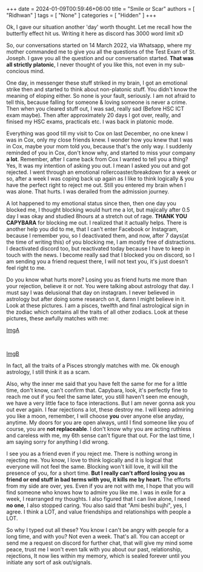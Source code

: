 +++ 
date = 2024-01-09T00:59:46+06:00
title = "Smile or Scar"
authors = [ "Ridhwan" ]
tags = [ "None" ]
categories = [ "Hidden" ]
+++

Ok, I gave our situation another 'day' worth thought. Let me recall how the butterfly effect hit us. Writing it here as discord has 3000 word limit xD

So, our conversations started on 14 March 2022, via Whatsapp, where my mother commanded me to give you all the questions of the Test Exam of St. Joseph. I gave you all the question and our conversation started. **That was all strictly platonic**, I never thought of you like this, not even in my sub-concious mind.

One day, in messenger these stuff striked in my brain, I got an emotional strike then and started to think about non-platonic stuff. You didn't know the meaning of eloping either. So none is your fault, seriously. I am not afraid to tell this, because falling for someone & loving someone is never a crime. Then when you cleared stuff out, I was sad, really sad (Before HSC ICT exam maybe). Then after approximately 20 days I got over, really, and finised my HSC exams, practicals etc. I was back in platonic mode.

Everything was good till my visit to Cox on last December, no one knew I was in Cox, only my close friends knew. I wonder how you knew that I was in Cox, maybe your mom told you, because that's the only way. I suddenly reminded of you in Cox, don't know why, and started to miss your company **a lot**. Remember, after I came back from Cox I wanted to tell you a thing? Yes, It was my intention of asking you out. I mean I asked you out and got rejected. I went through an emotional rollercoaster/breakdown for a week or so, after a week I was coping back up again as I like to think logically & you have the perfect right  to reject me out. Still you entered my brain when I was alone. That hurts. I was derailed from the admission journey.

A lot happened to my emotional status since then, then one day you blocked me, I thought blocking would hurt me a lot, but majically after 0.5 day I was okay and studied 8hours at a stretch out of rage. **THANK YOU CAPYBARA** for blocking me out. I realized that it actually helps. There is another help you did to me, that I can't enter Facebook or Instagram, because I remember you, so I deactivated them, and now, after 7 days(at the time of writing this) of you blocking me, I am mostly free of distractions. I deactivated discord too, but reactivated today because I have to keep in touch with the news. I become really sad that I blocked you on discord, so I am sending you a friend request there, I will not text you, it's just doesn't feel right to me.

Do you know what hurts more? Losing you as friend hurts me more than your rejection, believe it or not. You were talking about astrology that day. I must say I was delusional that day on instagram. I never believed in astrology but after doing some research on it, damn I might believe in it. Look at these pictures. I am a pisces, twelfth and final astrological sign in the zodiac which contains all the traits of all other zodiacs. Look at these pictures, these awfully matches with me:

[ImgA](/images/image1.png)

<br>

[ImgB](/images/image2.png)

In fact, all the traits of a Pisces strongly matches with me. Ok enough astrology, I still think it as a scam.

Also, why the inner me said that you have felt the same for me for a little time, don't know, can't confirm that. Capybara, look, it's perfectly fine to reach me out if you feel the same later, you still haven't seen me enough, we have a very little face to face interactions. But I am never gonna ask you out ever again. I fear rejections a lot, these destroy me. I will keep admiring you like a moon, remember, I will choose **you** over anyone else anyday, anytime. My doors for you are open always, until I find someone like you of course, you are **not replaceable**. I don't know why you are acting ruthless and careless with me, my 6th sense can't figure that out. For the last time, I am saying sorry for anything I did wrong.

I see you as a friend even if you reject me. There is nothing wrong in rejecting me. You know, I love to think logically and it is logical that everyone will not feel the same. Blocking won't kill love, it will kill the presence of you, for a short time. **But I really can't afford losing you as friend or end stuff in bad terms with you, it kills me by heart.** The efforts from my side are over, yes. Even if you are not with me, I hope that you will find someone who knows how to admire you like me. I was in exile for a week, I rearranged my thoughts. I also figured that I can live alone, I need **no one**, I also stopped caring. You also said that "Ami beshi bujhi", yes, I agree. I think a LOT, and value friendships and relationships with people a LOT.

So why I typed out all these?
You know I can't be angry with people for a long time, and with you? Not even a week. That's all. You can accept or send me a request on discord for further chat, that will give my mind some peace, trust me I won't even talk with you about our past, relationship, rejections, It now lies within my memory, which is sealed forever until you initiate any sort of ask out/signals.